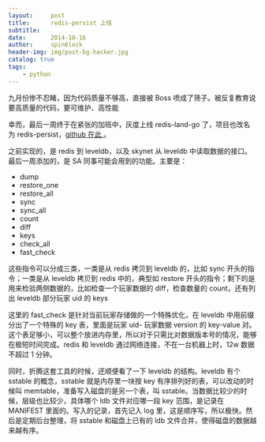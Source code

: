 ```yaml
---
layout:     post
title:      redis-persist 上线
subtitle:   
date:       2014-10-16
author:     spin6lock
header-img: img/post-bg-hacker.jpg
catalog: true
tags:
    - python
---
```

九月份惨不忍睹，因为代码质量不够高，直接被 Boss 喷成了筛子。被反复教育说要高质量的代码，要可维护、高性能

幸而，最后一周终于在紧张的加班中，灰度上线 redis-land-go 了，项目也改名为 redis-persist，[github 在此 ](https://github.com/xjdrew/redis-persist)。

之前实现的，是 redis 到 leveldb，以及 skynet 从 leveldb 中读取数据的接口。最后一周添加的，是 SA 同事可能会用到的功能。主要是：

- dump
- restore_one
- restore_all
- sync
- sync_all
- count
- diff
- keys
- check_all
- fast_check

这些指令可以分成三类，一类是从 redis 拷贝到 leveldb 的，比如 sync 开头的指令；一类是从 leveldb 拷贝到 redis 中的，典型如 restore 开头的指令；剩下的是用来检验两侧数据的，比如检查一个玩家数据的 diff，检查数量的 count，还有列出 leveldb 部分玩家 uid 的 keys

这里的 fast_check 是针对当前玩家存储做的一个特殊优化，在 leveldb 中用前缀分出了一个特殊的 key 表，里面是玩家 uid- 玩家数据 version 的 key-value 对。这个表足够小，可以整个放进内存里，所以对于只需比对数据版本号的情况，能够在极短时间完成。redis 和 leveldb 通过网络连接，不在一台机器上时，12w 数据不超过 1 分钟。

同时，折腾这套工具的时候，还顺便看了一下 leveldb 的结构。leveldb 有个 sstable 的概念，sstable 就是内存里一块按 key 有序排列好的表，可以改动的时候叫 memtable，准备写入磁盘的是另一个表，叫 sstable。当数据比较少的时候，层级也比较少，具体哪个 ldb 文件对应哪一段 key 范围，是记录在 MANIFEST 里面的。写入的记录，首先记入 log 里，这是顺序写，所以极快。然后是定期后台整理，将 sstable 和磁盘上已有的 ldb 文件合并，使得磁盘的数据越来越有序。
